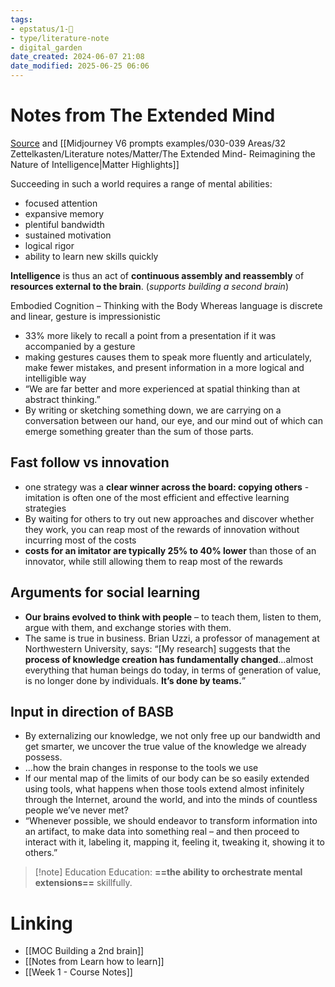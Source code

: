 ```yaml
---
tags: 
- epstatus/1-🌱
- type/literature-note
- digital_garden
date_created: 2024-06-07 21:08
date_modified: 2025-06-25 06:06
---
```

# Notes from The Extended Mind

[Source](https://fortelabs.com/blog/the-extended-mind-reimagining-the-nature-of-intelligence/) and  [[Midjourney V6 prompts examples/030-039 Areas/32 Zettelkasten/Literature notes/Matter/The Extended Mind- Reimagining the Nature of Intelligence|Matter Highlights]]

Succeeding in such a world requires a range of mental abilities: 
+ focused attention
+ expansive memory
+ plentiful bandwidth
+ sustained motivation
+ logical rigor
+ ability to learn new skills quickly

**Intelligence** is thus an act of **continuous assembly and reassembly** of **resources external to the brain**. (*supports building a second brain*)

Embodied Cognition – Thinking with the Body Whereas language is discrete and linear, gesture is impressionistic
+ 33% more likely to recall a point from a presentation if it was accompanied by a gesture
+ making gestures causes them to speak more fluently and articulately, make fewer mistakes, and present information in a more logical and intelligible way
+ “We are far better and more experienced at spatial thinking than at abstract thinking.”
+ By writing or sketching something down, we are carrying on a conversation between our hand, our eye, and our mind out of which can emerge something greater than the sum of those parts.

## Fast follow vs innovation

+ one strategy was a **clear winner across the board: copying others** -  imitation is often one of the most efficient and effective learning strategies
+ By waiting for others to try out new approaches and discover whether they work, you can reap most of the rewards of innovation without incurring most of the costs
+ **costs for an imitator are typically 25% to 40% lower** than those of an innovator, while still allowing them to reap most of the rewards

## Arguments for social learning

+ **Our brains evolved to think with people** – to teach them, listen to them, argue with them, and exchange stories with them.
+ The same is true in business. Brian Uzzi, a professor of management at Northwestern University, says: “[My research] suggests that the **process of knowledge creation has fundamentally changed**…almost everything that human beings do today, in terms of generation of value, is no longer done by individuals. **It’s done by teams.**”

## Input in direction of BASB

+ By externalizing our knowledge, we not only free up our bandwidth and get smarter, we uncover the true value of the knowledge we already possess.
+ ...how the brain changes in response to the tools we use
+ If our mental map of the limits of our body can be so easily extended using tools, what happens when those tools extend almost infinitely through the Internet, around the world, and into the minds of countless people we’ve never met?
+ “Whenever possible, we should endeavor to transform information into an artifact, to make data into something real – and then proceed to interact with it, labeling it, mapping it, feeling it, tweaking it, showing it to others.”

> [!note] Education
> Education: **==the ability to orchestrate mental extensions==** skillfully.

# Linking

+ [[MOC Building a 2nd brain]]
+ [[Notes from Learn how to learn]] 
+ [[Week 1 - Course Notes]]

